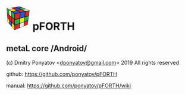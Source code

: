# ![logo](app/src/main/res/mipmap-mdpi/ic_launcher.png) pFORTH
## metaL core /Android/

(c) Dmitry Ponyatov <<dponyatov@gmail.com>> 2019 All rights reserved

github: https://github.com/ponyatov/pFORTH

manual: https://github.com/ponyatov/pFORTH/wiki
